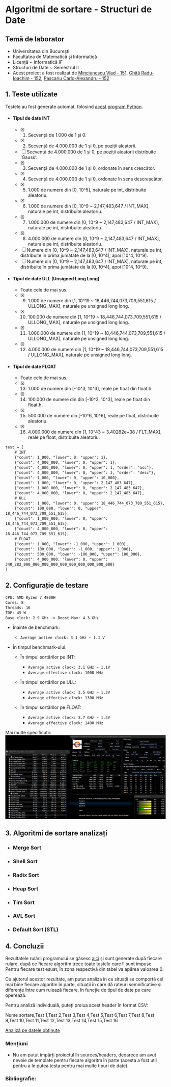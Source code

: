# Algoritmi de sortare - Structuri de Date

## **Temă de laborator**
- Universitatea din București
- Facultatea de Matematică și Informatică
- Licență ~ Informatică IF
- Structuri de Date ~ Semestrul II
- Acest proiect a fost realizat de [Minciunescu Vlad - 151](https://github.com/vlaxcs/), [Ghiță Radu-Ioachim - 152](https://github.com/KoNickss), [Pascariu Carlo-Alexandru - 152](https://github.com/alexandrucarlo)

## 1. Teste utilizate

Testele au fost generate automat, folosind [acest program Python](./cmake-build-debug/Generator/gen.py).

- #### Tipul de date INT
  - [x] 1. Secvență de 1.000 de 1 și 0.
  - [x] 2. Secvență de 4.000.000 de 1 și 0, pe poziții aleatorii.
  - [ ] Secvență de 4.000.000 de 1 și 0, pe poziții aleatorii distribuite 'Gauss'.
  - [x] 3. Secvență de 4.000.000 de 1 și 0, ordonate în sens crescător.
  - [x] 4. Secvență de 4.000.000 de 1 și 0, ordonate în sens descrescător.
  - [x] 5. 1.000 de numere din [0, 10^5], naturale pe int, distribuite aleatoriu.
  - [x] 6. 1.000 de numere din [0, 10^9 ~ 2,147,483,647 / INT_MAX], naturale pe int, distribuite aleatoriu.
  - [x] 7. 1.000.000 de numere din [0, 10^9 ~ 2,147,483,647 / INT_MAX], naturale pe int, distribuite aleatoriu.
  - [x] 8. 4.000.000 de numere din [0, 10^9 ~ 2,147,483,647 / INT_MAX], naturale pe int, distribuite aleatoriu.
  - [ ] Numere din [0, 10^9 ~ 2,147,483,647 / INT_MAX], naturale pe int, distribuite în prima jumătate de la [0, 10^4], apoi [10^4, 10^9].
  - [ ] Numere din [0, 10^9 ~ 2,147,483,647 / INT_MAX], naturale pe int, distribuite în prima jumătate de la [0, 10^4], apoi [10^4, 10^9].

- #### Tipul de date ULL (Unsigned Long Long)
  - Toate cele de mai sus.
  - [x] 9. 1.000 de numere din [1, 10^19 ~ 18,446,744,073,709,551,615 / ULLONG_MAX], naturale pe unsigned long long.
  - [x] 10. 100.000 de numere din [1, 10^19 ~ 18,446,744,073,709,551,615 / ULLONG_MAX], naturale pe unsigned long long.
  - [x] 11. 1.000.000 de numere din [1, 10^19 ~ 18,446,744,073,709,551,615 / ULLONG_MAX], naturale pe unsigned long long.
  - [x] 12. 4.000.000 de numere din [1, 10^19 ~ 18,446,744,073,709,551,615 / ULLONG_MAX], naturale pe unsigned long long.

- #### Tipul de date FLOAT
  - Toate cele de mai sus.
  - [x] 13. 1.000 de numere din [-10^3, 10^3], reale pe float din float.h.
  - [x] 14. 100.000 de numere din din [-10^3, 10^3], reale pe float din float.h.
  - [x] 15. 500.000 de numere din [-10^6, 10^6], reale pe float, distribuite aleatoriu.
  - [x] 16. 4.000.000 de numere din [1, 10^43 ~ 3.40282e+38 / FLT_MAX], reale pe float, distribuite aleatoriu.

```
test = [
    # INT
    {"count": 1_000, "lower": 0, "upper": 1},
    {"count": 4_000_000, "lower": 0, "upper": 1},
    {"count": 4_000_000, "lower": 0, "upper": 1, "order": "asc"},
    {"count": 4_000_000, "lower": 0, "upper": 1, "order": "desc"},
    {"count": 1_000, "lower": 0, "upper": 10_000},
    {"count": 1_000, "lower": 0, "upper": 2_147_483_647},
    {"count": 1_000_000, "lower": 0, "upper": 2_147_483_647},
    {"count": 4_000_000, "lower": 0, "upper": 2_147_483_647},
    # ULL
    {"count": 1_000, "lower": 0, "upper": 18_446_744_073_709_551_615},
    {"count": 100_000, "lower": 0, "upper": 18_446_744_073_709_551_615},
    {"count": 1_000_000, "lower": 0, "upper": 18_446_744_073_709_551_615},
    {"count": 4_000_000, "lower": 0, "upper": 18_446_744_073_709_551_615},
    # FLOAT
    {"count": 1_000, "lower": -1_000, "upper": 1_000},
    {"count": 100_000, "lower": -1_000, "upper": 1_000},
    {"count": 500_000, "lower": -100_000, "upper": 100_000},
    {"count": 4_000_000, "lower": 0, "upper": 340_282_000_000_000_000_000_000_000_000_000_000}
]
```

## 2. Configurație de testare

```
CPU: AMD Ryzen 7 4800H
Cores: 8
Threads: 16
TDP: 45 W
Base clock: 2.9 GHz -> Boost Max: 4.3 GHz
```

- Înainte de benchmark:
  - `Average active clock: 3.1 GHz ~ 1.1 V`

- În timpul benchmark-ului:
  - În timpul sortărilor pe INT:
    - `Average active clock: 3.1 GHz ~ 1.1V`
    - `Average effective clock: 1000 MHz`

  - În timpul sortărilor pe ULL:
    - `Average active clock: 3.5 GHz ~ 1.3V`
    - `Average effective clock: 1300 MHz`

  - În timpul sortărilor pe FLOAT:
    - `Average active clock: 3.7 GHz ~ 1.4V`
    - `Average effective clock: 1400 MHz`

Mai multe specificații:
![config.png](config.png)

## 3. Algoritmi de sortare analizați

- ### Merge Sort

- ### Shell Sort

- ### Radix Sort

- ### Heap Sort

- ### Tim Sort

- ### AVL Sort

- ### Default Sort (STL)

## 4. Concluzii

Rezultatele rulării programului se găsesc [aici](./cmake-build-debug/Results/stats.csv) și sunt generate după fiecare rulare, după ce fiecare algoritm trece toate testele care îi sunt impuse. Pentru fiecare test eșuat, în zona respectivă din tabel va apărea valoarea 0.

Cu ajutorul acestor rezultate, am putut analiza în ce situații se comportă cel mai bine fiecare algoritm în parte, situații în care dă rateuri semnificative și diferențe între cum rulează fiecare, în funcție de tipul de date pe care operează.

Pentru analiză individuală, puteți prelua acest header în format CSV:

Nume sortare,Test 1,Test 2,Test 3,Test 4,Test 5,Test 6,Test 7,Test 8,Test 9,Test 10,Test 11,Test 12,Test 13,Test 14,Test 15,Test 16

[Analiză pe datele obținute](https://docs.google.com/spreadsheets/d/1XdGlZTay1lB6k2WAH3y66sNtS-324AQD3hbpKgi33Xw/edit?usp=sharing)

### Mențiuni
- Nu am putut împărți proiectul în sources/headers, deoarece am avut nevoie de template pentru fiecare algoritm în parte (acesta a fost util pentru a le putea testa pentru mai multe tipuri de date).

### Bibliografie:
[^1]: [Heapsort - Brilliant](https://brilliant.org/wiki/heap-sort/)
[^2]: [Heapsort - Programiz](https://www.programiz.com/dsa/heap-sort)
[^3]: [AVL Sort - MCGILL CS](https://www.cs.mcgill.ca/~jeromew/COMP251material/COMP251_Lecture4_W2017.pdf)
[^4]: [AVL Sort - MIT](https://ocw.mit.edu/courses/6-006-introduction-to-algorithms-fall-2011/83cdd705cd418d10d9769b741e34a2b8_MIT6_006F11_lec06.pdf)
